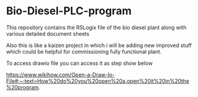 # Bio-Diesel-PLC-program
This repository contains the RSLogix file of the bio diesel plant along with various detailed document sheets

Also this is like a kaizen project in which i will be adding new improved stuff which could be helpful for commissioning fully functional plant.

To access drawio file you can access it as step show below

https://www.wikihow.com/Open-a-Draw-Io-File#:~:text=How%20do%20you%20open%20a,open%20it%20in%20the%20program.
